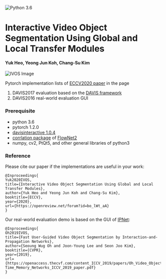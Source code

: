 ![Python 3.6](https://img.shields.io/badge/python-3.6-green.svg)
# Interactive Video Object Segmentation Using Global and Local Transfer Modules
#### Yuk Heo, Yeong Jun Koh, Chang-Su Kim
![IVOS Image](https://mcl.korea.ac.kr/~nyeonghoshin/ICLR2020_KSLIM/Intro.PNG)

Pytorch implementation lists of [ECCV2020 paper](https://openreview.net/forum?id=bo_lWt_aA) in the page

1. DAVIS2017 evaluation based on the [DAVIS framework](https://interactive.davischallenge.org/)
2. DAVIS2016 real-world evaluation GUI

### Prerequisite
- python 3.6
- pytorch 1.2.0
- [davisinteractive 1.0.4](https://github.com/albertomontesg/davis-interactive)
- [corrlation package](https://github.com/NVIDIA/flownet2-pytorch/tree/master/networks/correlation_package) of [FlowNet2](https://github.com/NVIDIA/flownet2-pytorch)
- numpy, cv2, PtQt5, and other general libraries of python3



### Reference

Please cite our paper if the implementations are useful in your work:
```
@Inproceedings{
Yuk2020IVOS,
title={Interactive Video Object Segmentation Using Global and Local Transfer Modules},
author={Yuk Heo and Yeong Jun Koh and Chang-Su Kim},
booktitle={ECCV},
year={2020},
url={https://openreview.net/forum?id=bo_lWt_aA}
}
```

Our real-world evaluation demo is based on the GUI of [IPNet](https://github.com/seoungwugoh/ivs-demo):
``` 
@Inproceedings{
Oh2019IVOS,
title={Fast User-Guided Video Object Segmentation by Interaction-and-Propagation Networks},
author={Seoung Wug Oh and Joon-Young Lee and Seon Joo Kim},
booktitle={CVPR},
year={2019},
url={https://openaccess.thecvf.com/content_ICCV_2019/papers/Oh_Video_Object_Segmentation_Using_Space-Time_Memory_Networks_ICCV_2019_paper.pdf}
}
```
